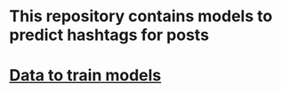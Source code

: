 # This repository contains models to predict hashtags for posts
# [Data to train models](https://github.com/sokolovvs/russian-troll-tweets)